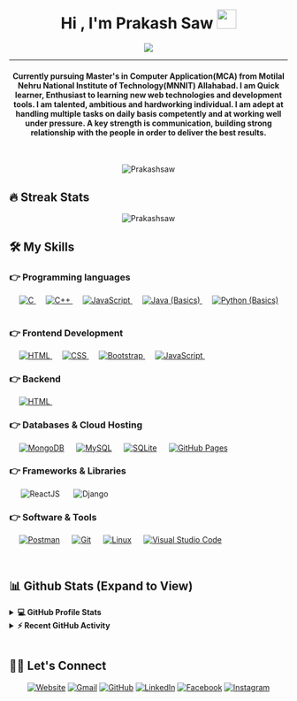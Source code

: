 <h1 align="center">Hi , I'm Prakash Saw <img src="https://media.giphy.com/media/hvRJCLFzcasrR4ia7z/giphy.gif" width="35"></h1>

<p align="center">
  <a href="https://github.com/DenverCoder1/readme-typing-svg"><img src="https://readme-typing-svg.herokuapp.com?lines=Full-Stack+Web+Developer;DS%20|%20ALGO%20Enthusiast;ReactJS%20Developer;MERN%20Developer;Always%20learning%20new%20things&center=true&width=500&height=50&font=georgia"></a>
</p>
<hr/>


<h4 align="center">Currently pursuing Master's in Computer Application(MCA) from Motilal Nehru National Institute of Technology(MNNIT) Allahabad. I am Quick learner, Enthusiast to learning new web technologies and development tools. I am talented, ambitious and hardworking individual. I am adept at handling multiple tasks on daily basis competently and at working well under pressure. A key strength is communication, building strong relationship with the people in order to deliver the best results.</h4>
<br>
<p align="center"> <img src="https://komarev.com/ghpvc/?username=Prakash&label=Prakash's%20Profile%20Views%20&color=dc143c&style=plastic" alt="Prakashsaw" /> </p>


## 🔥 Streak Stats
<p align="center"><img align="center" src="https://github-readme-streak-stats.herokuapp.com/?user=Prakashsaw&theme=algolia" alt="Prakashsaw" /></p>


## 🛠️ My Skills
### 👉 Programming languages
<p align="left"> 
  &emsp; 
  <a href="https://www.cprogramming.com/" target="_blank"> 
    <img alt="C" src="https://img.shields.io/badge/C%20-%232370ED.svg?logo=c&logoColor=white">
  </a> 
  &emsp;
  <a href="https://www.w3schools.com/cpp/" target="_blank"> 
    <img alt="C++" src="https://img.shields.io/badge/C++%20-%2300599C.svg?logo=c%2B%2B&logoColor=white">
  </a> 
  &emsp;
  <a href="https://developer.mozilla.org/en-US/docs/Web/JavaScript" target="_blank"> 
     <img alt="JavaScript" src="https://img.shields.io/badge/JavaScript%20-%23F7DF1E.svg?logo=javascript&logoColor=black">
   </a>
  &emsp; 
  <a href="https://www.java.com" target="_blank"> 
    <img alt="Java" src="https://img.shields.io/badge/Java-%23007396.svg?logo=java&logoColor=white"> (Basics)
  </a>
  &emsp;
   <a href="https://www.python.org" target="_blank">
    <img alt="Python" src="https://img.shields.io/badge/Python%20-%2314354C.svg?logo=python&logoColor=white"> (Basics)
  </a>
  &emsp;
</p>


### 👉 Frontend Development
<p align="left"> 
  &emsp; 
  <a href="https://www.w3.org/html/" target="_blank"> 
   <img alt="HTML" src="https://img.shields.io/badge/HTML5%20-%23E34F26.svg?logo=html5&logoColor=white">
  </a>   
  &emsp;
  <a href="https://www.w3schools.com/css/" target="_blank">
    <img alt="CSS" src="https://img.shields.io/badge/CSS%20-%231572B6.svg?logo=css3&logoColor=white">
  </a> 
   &emsp;
  <a href="https://getbootstrap.com" target="_blank"> 
    <img alt="Bootstrap" src="https://img.shields.io/badge/Bootstrap-%23563D7C.svg?style=flat&logo=bootstrap&logoColor=white"/>
  </a>
&emsp; 
  <a href="https://developer.mozilla.org/en-US/docs/Web/JavaScript" target="_blank"> 
     <img alt="JavaScript" src="https://img.shields.io/badge/JavaScript%20-%23F7DF1E.svg?logo=javascript&logoColor=black">
  </a>
&emsp;
</p>


### 👉 Backend 

<p align="left"> 
  &emsp; 
  <a href="https://nodejs.org/en/docs" target="_blank"> 
   <img alt="HTML" src="https://img.shields.io/badge/Node.js-43853D?style=for-the-badge&logo=node.js&logoColor=white">
  </a>   
  &emsp;

### 👉 Databases & Cloud Hosting
<p align="left">
	
  &emsp;
    <a href="https://www.mongodb.com/cloud"><img alt="MongoDB" src="https://img.shields.io/badge/MongoDB-4EA94B?style=for-the-badge&logo=mongodb&logoColor=white"></a>
  &emsp;
    <a href="https://www.mysql.com/"><img alt="MySQL" src="https://img.shields.io/badge/MySQL-00000F?style=flat&logo=mysql&logoColor=white"></a>
  &emsp;
    <a href="https://www.sqlite.org/"><img alt="SQLite" src ="https://img.shields.io/badge/SQLite-07405E?style=flat&logo=sqlite&logoColor=white"/></a>
  &emsp;
    <a href="https://www.github.com"><img alt="GitHub Pages" src="https://img.shields.io/badge/GitHub%20Pages-%23327FC7.svg?style=flat&logo=github&logoColor=white"></a>
  &emsp;
	
</p>

### 👉 Frameworks & Libraries
<p align="left">

&emsp;&ensp;![ReactJS](https://img.shields.io/badge/React-20232A?style=for-the-badge&logo=react&logoColor=61DAFB)
&emsp;&ensp;![Django](https://img.shields.io/badge/django-%23092E20.svg?style=flat&logo=django&logoColor=white)

</p>

 
### 👉 Software & Tools
<p>
  &emsp;
<a href="#"><img alt="Postman" src="https://img.shields.io/badge/Postman-FF6C37?style=flat&logo=postman&logoColor=white"></a>
   &emsp;
    <a href="#"><img alt="Git" src="https://img.shields.io/badge/Git%20-%23F05033.svg?logo=git&logoColor=white"></a>
   &emsp;
    <a href="#"><img alt="Linux" src="https://img.shields.io/badge/Linux-FCC624?style=flat&logo=linux&logoColor=black"></a>
  &emsp;
    <a href="#"><img alt="Visual Studio Code" src="https://img.shields.io/badge/Visual%20Studio%20Code-0078d7.svg?logo=visual-studio-code&logoColor=white"></a>
  &emsp; 
</p>
<br/>


## 📊 Github Stats (Expand to View)

<details> 
  <summary><b>💻 GitHub Profile Stats</b></summary>
  <br/>
  <p align="center">
    <a href="https://github.com/Prakashsaw"><img align="center" src="https://github-readme-stats.vercel.app/api?username=Prakashsaw&show_icons=true&locale=en&theme=algolia" alt="Prakashsaw" height="192px"/></a>
	</p>
	<p  align="center">
	  <img src="https://github-readme-stats.vercel.app/api/top-langs?username=Prakashsaw&show_icons=true&locale=en&layout=compact&theme=algolia" alt="Prakashsaw" height="192px"/>
	</p>
  <br/>
  <b>Note:</b> Top languages is only a metric of the languages my public code consists of and doesn't reflect experience or skill level.
  </p>
</details>
<details>
  <summary><b>⚡ Recent GitHub Activity</b></summary>
  <br/>
   <a href="https://github.com/Prakashsaw"><img alt="Prakash's Activity Graph" src="https://github-readme-activity-graph.vercel.app/graph?username=Prakashsaw&custom_title=Prakash%20Saw's%20Contribution%20Graph&theme=react-dark" /></a>
  <br/>

</details>
<br/>


## 🙋‍♀️ Let's Connect

<p align="center">
  	<a href="https://prakashsawportfolio.netlify.app/"><img src="https://img.icons8.com/bubbles/50/000000/web.png" alt="Website"/></a>
	<a href="mailto:prakash1999saw@gmail.com"><img src="https://img.icons8.com/bubbles/50/000000/gmail.png" alt="Gmail"/></a>
	<a href="https://github.com/Prakashsaw"><img src="https://img.icons8.com/bubbles/50/000000/github.png" alt="GitHub"/></a>
	<a href="https://www.linkedin.com/in/prakash-saw-5b1215220/"><img src="https://img.icons8.com/bubbles/50/000000/linkedin.png" alt="LinkedIn"/></a>
	<a href="https://www.facebook.com/profile.php?id=100073966421919"><img src="https://img.icons8.com/bubbles/50/000000/facebook-new.png" alt="Facebook"/></a>
	<a href="https://www.instagram.com/_prakash8873/"><img src="https://img.icons8.com/bubbles/50/000000/instagram.png" alt="Instagram"/></a>
	
</p>

